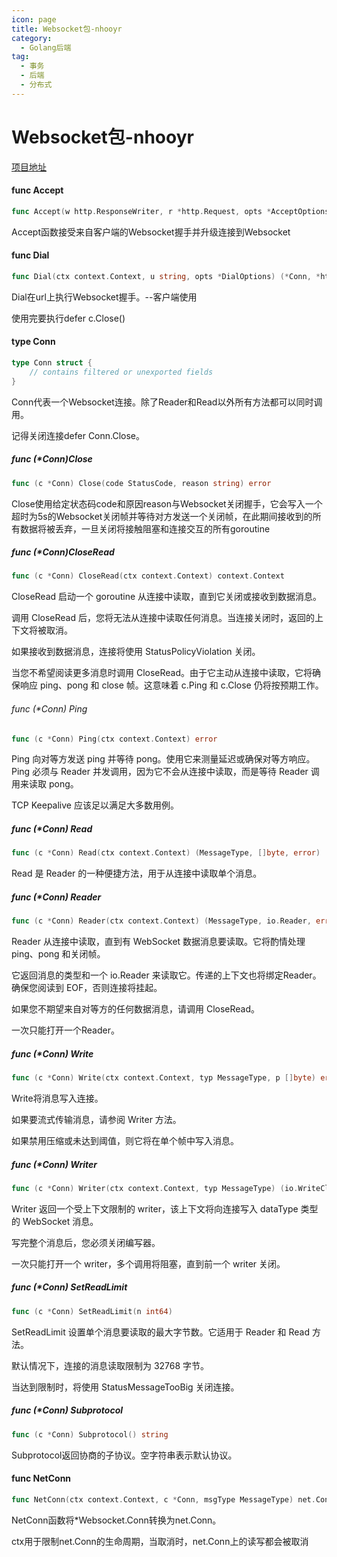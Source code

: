 ```yaml
---
icon: page
title: Websocket包-nhooyr
category:
  - Golang后端
tag:
  - 事务
  - 后端
  - 分布式
---
```

# Websocket包-nhooyr

[项目地址](https://github.com/nhooyr/websocket)

#### func Accept

```go
func Accept(w http.ResponseWriter, r *http.Request, opts *AcceptOptions) (*Conn, error)
```

Accept函数接受来自客户端的Websocket握手并升级连接到Websocket

#### func Dial

```go
func Dial(ctx context.Context, u string, opts *DialOptions) (*Conn, *http.Response, error)
```

Dial在url上执行Websocket握手。--客户端使用

使用完要执行defer c.Close()

#### type Conn

```go
type Conn struct {
	// contains filtered or unexported fields
}
```

Conn代表一个Websocket连接。除了Reader和Read以外所有方法都可以同时调用。

记得关闭连接defer Conn.Close。

##### func (*Conn)Close

```go
func (c *Conn) Close(code StatusCode, reason string) error
```

Close使用给定状态码code和原因reason与Websocket关闭握手，它会写入一个超时为5s的Websocket关闭帧并等待对方发送一个关闭帧，在此期间接收到的所有数据将被丢弃，一旦关闭将接触阻塞和连接交互的所有goroutine

##### func (*Conn)CloseRead

```go
func (c *Conn) CloseRead(ctx context.Context) context.Context
```

CloseRead 启动一个 goroutine 从连接中读取，直到它关闭或接收到数据消息。

调用 CloseRead 后，您将无法从连接中读取任何消息。当连接关闭时，返回的上下文将被取消。

如果接收到数据消息，连接将使用 StatusPolicyViolation 关闭。

当您不希望阅读更多消息时调用 CloseRead。由于它主动从连接中读取，它将确保响应 ping、pong 和 close 帧。这意味着 c.Ping 和 c.Close 仍将按预期工作。

###### func (*Conn) Ping

```go
func (c *Conn) Ping(ctx context.Context) error
```

Ping 向对等方发送 ping 并等待 pong。使用它来测量延迟或确保对等方响应。Ping 必须与 Reader 并发调用，因为它不会从连接中读取，而是等待 Reader 调用来读取 pong。

TCP Keepalive 应该足以满足大多数用例。

##### func (*Conn) Read

```go
func (c *Conn) Read(ctx context.Context) (MessageType, []byte, error)
```

Read 是 Reader 的一种便捷方法，用于从连接中读取单个消息。

##### func (*Conn) Reader

```go
func (c *Conn) Reader(ctx context.Context) (MessageType, io.Reader, error)
```

Reader 从连接中读取，直到有 WebSocket 数据消息要读取。它将酌情处理 ping、pong 和关闭帧。

它返回消息的类型和一个 io.Reader 来读取它。传递的上下文也将绑定Reader。确保您阅读到 EOF，否则连接将挂起。

如果您不期望来自对等方的任何数据消息，请调用 CloseRead。

一次只能打开一个Reader。

##### func (*Conn) Write

```go
func (c *Conn) Write(ctx context.Context, typ MessageType, p []byte) error
```

Write将消息写入连接。

如果要流式传输消息，请参阅 Writer 方法。

如果禁用压缩或未达到阈值，则它将在单个帧中写入消息。

##### func (*Conn) Writer

```go
func (c *Conn) Writer(ctx context.Context, typ MessageType) (io.WriteCloser, error)
```

Writer 返回一个受上下文限制的 writer，该上下文将向连接写入 dataType 类型的 WebSocket 消息。

写完整个消息后，您必须关闭编写器。

一次只能打开一个 writer，多个调用将阻塞，直到前一个 writer 关闭。

##### func (*Conn) SetReadLimit

```go
func (c *Conn) SetReadLimit(n int64)
```

SetReadLimit 设置单个消息要读取的最大字节数。它适用于 Reader 和 Read 方法。

默认情况下，连接的消息读取限制为 32768 字节。

当达到限制时，将使用 StatusMessageTooBig 关闭连接。

##### func (*Conn) Subprotocol

```go
func (c *Conn) Subprotocol() string
```

Subprotocol返回协商的子协议。空字符串表示默认协议。

#### func NetConn

```go
func NetConn(ctx context.Context, c *Conn, msgType MessageType) net.Conn
```

NetConn函数将*Websocket.Conn转换为net.Conn。

ctx用于限制net.Conn的生命周期，当取消时，net.Conn上的读写都会被取消

